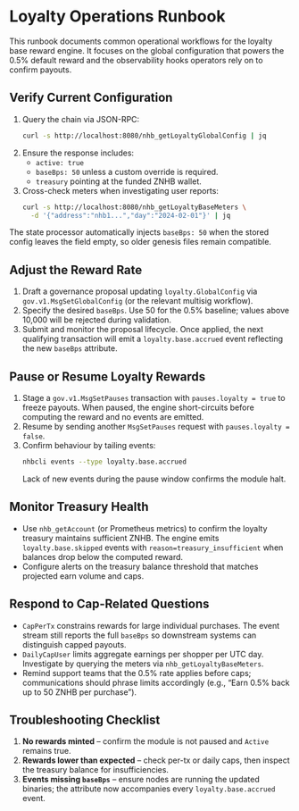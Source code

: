 # Loyalty Operations Runbook

This runbook documents common operational workflows for the loyalty base reward
engine. It focuses on the global configuration that powers the 0.5% default
reward and the observability hooks operators rely on to confirm payouts.

## Verify Current Configuration

1. Query the chain via JSON-RPC:
   ```bash
   curl -s http://localhost:8080/nhb_getLoyaltyGlobalConfig | jq
   ```
2. Ensure the response includes:
   * `active: true`
   * `baseBps: 50` unless a custom override is required.
   * `treasury` pointing at the funded ZNHB wallet.
3. Cross-check meters when investigating user reports:
   ```bash
   curl -s http://localhost:8080/nhb_getLoyaltyBaseMeters \
     -d '{"address":"nhb1...","day":"2024-02-01"}' | jq
   ```

The state processor automatically injects `baseBps: 50` when the stored config
leaves the field empty, so older genesis files remain compatible.

## Adjust the Reward Rate

1. Draft a governance proposal updating `loyalty.GlobalConfig` via
   `gov.v1.MsgSetGlobalConfig` (or the relevant multisig workflow).
2. Specify the desired `baseBps`. Use 50 for the 0.5% baseline; values above
   10,000 will be rejected during validation.
3. Submit and monitor the proposal lifecycle. Once applied, the next qualifying
   transaction will emit a `loyalty.base.accrued` event reflecting the new
   `baseBps` attribute.

## Pause or Resume Loyalty Rewards

1. Stage a `gov.v1.MsgSetPauses` transaction with `pauses.loyalty = true` to
   freeze payouts. When paused, the engine short-circuits before computing the
   reward and no events are emitted.
2. Resume by sending another `MsgSetPauses` request with `pauses.loyalty = false`.
3. Confirm behaviour by tailing events:
   ```bash
   nhbcli events --type loyalty.base.accrued
   ```
   Lack of new events during the pause window confirms the module halt.

## Monitor Treasury Health

* Use `nhb_getAccount` (or Prometheus metrics) to confirm the loyalty treasury
  maintains sufficient ZNHB. The engine emits `loyalty.base.skipped` events with
  `reason=treasury_insufficient` when balances drop below the computed reward.
* Configure alerts on the treasury balance threshold that matches projected
  earn volume and caps.

## Respond to Cap-Related Questions

* `CapPerTx` constrains rewards for large individual purchases. The event stream
  still reports the full `baseBps` so downstream systems can distinguish capped
  payouts.
* `DailyCapUser` limits aggregate earnings per shopper per UTC day. Investigate
  by querying the meters via `nhb_getLoyaltyBaseMeters`.
* Remind support teams that the 0.5% rate applies before caps; communications
  should phrase limits accordingly (e.g., “Earn 0.5% back up to 50 ZNHB per
  purchase”).

## Troubleshooting Checklist

1. **No rewards minted** – confirm the module is not paused and `Active` remains
   true.
2. **Rewards lower than expected** – check per-tx or daily caps, then inspect the
   treasury balance for insufficiencies.
3. **Events missing `baseBps`** – ensure nodes are running the updated binaries;
   the attribute now accompanies every `loyalty.base.accrued` event.
